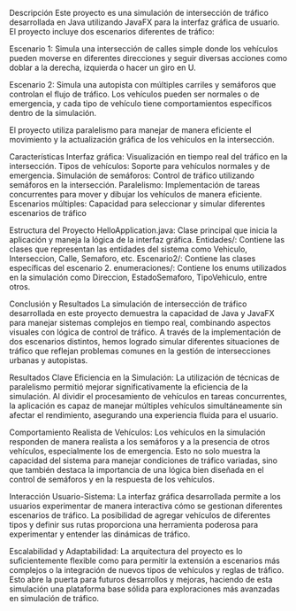 Descripción
Este proyecto es una simulación de intersección de tráfico desarrollada en Java utilizando JavaFX 
para la interfaz gráfica de usuario. El proyecto incluye dos escenarios diferentes de tráfico:

Escenario 1: Simula una intersección de calles simple donde los vehículos pueden moverse en
diferentes direcciones y seguir diversas acciones como doblar a la derecha, izquierda o hacer un giro en U.

Escenario 2: Simula una autopista con múltiples carriles y semáforos que controlan el flujo de 
tráfico. Los vehículos pueden ser normales o de emergencia, y cada tipo de vehículo tiene comportamientos específicos dentro de la simulación.

El proyecto utiliza paralelismo para manejar de manera eficiente el movimiento y la actualización 
gráfica de los vehículos en la intersección.


Características
Interfaz gráfica: Visualización en tiempo real del tráfico en la intersección.
Tipos de vehículos: Soporte para vehículos normales y de emergencia.
Simulación de semáforos: Control de tráfico utilizando semáforos en la intersección.
Paralelismo: Implementación de tareas concurrentes para mover y dibujar los vehículos de manera eficiente.
Escenarios múltiples: Capacidad para seleccionar y simular diferentes escenarios de tráfico


Estructura del Proyecto
HelloApplication.java: Clase principal que inicia la aplicación y maneja la lógica de la interfaz gráfica.
Entidades/: Contiene las clases que representan las entidades del sistema como Vehiculo, Interseccion, Calle, Semaforo, etc.
Escenario2/: Contiene las clases específicas del escenario 2.
enumeraciones/: Contiene los enums utilizados en la simulación como Direccion, EstadoSemaforo, TipoVehiculo, entre otros.


Conclusión y Resultados
La simulación de intersección de tráfico desarrollada en este proyecto demuestra la capacidad 
de Java y JavaFX para manejar sistemas complejos en tiempo real, combinando aspectos visuales con 
lógica de control de tráfico. A través de la implementación de dos escenarios distintos, hemos 
logrado simular diferentes situaciones de tráfico que reflejan problemas comunes en la gestión de intersecciones urbanas y autopistas.

Resultados Clave
Eficiencia en la Simulación: La utilización de técnicas de paralelismo permitió mejorar significativamente 
la eficiencia de la simulación. Al dividir el procesamiento de vehículos en tareas concurrentes, la aplicación es 
capaz de manejar múltiples vehículos simultáneamente sin afectar el rendimiento, asegurando una experiencia fluida para el usuario.

Comportamiento Realista de Vehículos: Los vehículos en la simulación responden de 
manera realista a los semáforos y a la presencia de otros vehículos, especialmente 
los de emergencia. Esto no solo muestra la capacidad del sistema para manejar condiciones 
de tráfico variadas, sino que también destaca la importancia de una lógica bien diseñada en 
el control de semáforos y en la respuesta de los vehículos.

Interacción Usuario-Sistema: La interfaz gráfica desarrollada permite a los usuarios 
experimentar de manera interactiva cómo se gestionan diferentes escenarios de tráfico. 
La posibilidad de agregar vehículos de diferentes tipos y definir sus rutas proporciona 
una herramienta poderosa para experimentar y entender las dinámicas de tráfico.

Escalabilidad y Adaptabilidad: La arquitectura del proyecto es lo suficientemente flexible 
como para permitir la extensión a escenarios más complejos o la integración de nuevos tipos 
de vehículos y reglas de tráfico. Esto abre la puerta para futuros desarrollos y mejoras, 
haciendo de esta simulación una plataforma base sólida para exploraciones más avanzadas en simulación de tráfico.